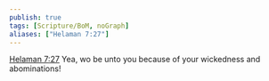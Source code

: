 ```yaml
---
publish: true
tags: [Scripture/BoM, noGraph]
aliases: ["Helaman 7:27"]
---
```

[Helaman 7:27](https://churchofjesuschrist.org/study/scriptures/bofm/hel/7?lang=eng&id=p27#p27) Yea, wo be unto you because of your wickedness and abominations!
